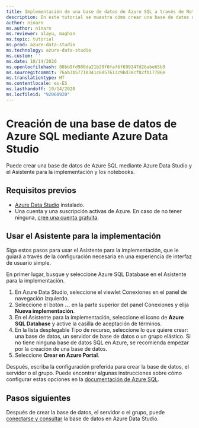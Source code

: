 ```yaml
---
title: Implementación de una base de datos de Azure SQL a través de Notebook
description: En este tutorial se muestra cómo crear una base de datos de Azure SQL.
author: ninarn
ms.author: ninarn
ms.reviewer: alayu, maghan
ms.topic: tutorial
ms.prod: azure-data-studio
ms.technology: azure-data-studio
ms.custom: ''
ms.date: 10/14/2020
ms.openlocfilehash: 88bb9fd980da21b20f0faf6f699147d26abe65b9
ms.sourcegitcommit: 76ab3b57718341c6057613c9bd38cf82fb17786e
ms.translationtype: HT
ms.contentlocale: es-ES
ms.lasthandoff: 10/14/2020
ms.locfileid: "92060920"
---
```

# <a name="create-an-azure-sql-database-using-azure-data-studio"></a>Creación de una base de datos de Azure SQL mediante Azure Data Studio

Puede crear una base de datos de Azure SQL mediante Azure Data Studio y el Asistente para la implementación y los notebooks.

## <a name="pre-requisites"></a>Requisitos previos

 - [Azure Data Studio](download-azure-data-studio.md) instalado.
 - Una cuenta y una suscripción activas de Azure. En caso de no tener ninguna, [cree una cuenta gratuita](https://azure.microsoft.com/free/).

## <a name="use-the-deployment-wizard"></a>Usar el Asistente para la implementación

Siga estos pasos para usar el Asistente para la implementación, que le guiará a través de la configuración necesaria en una experiencia de interfaz de usuario simple.

En primer lugar, busque y seleccione Azure SQL Database en el Asistente para la implementación.

 1. En Azure Data Studio, seleccione el viewlet Conexiones en el panel de navegación izquierdo.
 2. Seleccione el botón **...** en la parte superior del panel Conexiones y elija **Nueva implementación**.
 3. En el Asistente para la implementación, seleccione el icono de **Azure SQL Database** y active la casilla de aceptación de términos.
 4. En la lista desplegable Tipo de recurso, seleccione lo que quiere crear: una base de datos, un servidor de base de datos o un grupo elástico. Si no tiene ninguna base de datos SQL en Azure, se recomienda empezar por la creación de una base de datos.
 5. Seleccione **Crear en Azure Portal**.

Después, escriba la configuración preferida para crear la base de datos, el servidor o el grupo. Puede encontrar algunas instrucciones sobre cómo configurar estas opciones en la [documentación de Azure SQL](https://docs.microsoft.com/azure/azure-sql/database/single-database-create-quickstart?tabs=azure-portal).

## <a name="next-steps"></a>Pasos siguientes

Después de crear la base de datos, el servidor o el grupo, puede [conectarse y consultar](quickstart-sql-database.md) la base de datos en Azure Data Studio.

